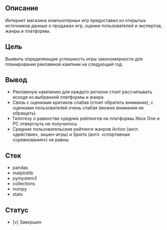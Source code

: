 ## Описание
Интернет магазина компьютерных игр предоставил из открытых источников данные о продажах игр, оценки пользователей и экспертов, жанры и платформы.

## Цель
Выявить определяющие успешность игры закономерности для планирования рекламной кампнии на следующий год.

## Вывод
+ Рекламную кампанию для каждого региона стоит рассчитывать исходя из выбранной платформы и жанра
+ Связь с оценками критиков слабая (стоит обратить внимание), с оценками пользователей очень слабая (можно внимания не обращать).
+ Гипотезу о равенстве средних рейтингов на платформы Xbox One и PC отвергнуть не получилось
+ Средние пользовательские рейтинги жанров Action (англ. «действие», экшен-игры) и Sports (англ. «спортивные соревнования») не равны

## Стек
+ pandas 
+ matplotlib
+ pymystem3 
+ collections 
+ numpy 
+ stats 

## Статус
- [v] Завершен
